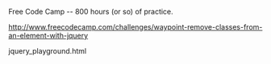 Free Code Camp -- 800 hours (or so) of practice.

http://www.freecodecamp.com/challenges/waypoint-remove-classes-from-an-element-with-jquery

jquery_playground.html
